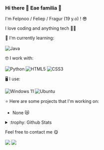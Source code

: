 ### Hi there 👋 Eae familia 👋

I'm Felpnoo / Feliep / Fragur (19 y.o) ! :sunglasses:

I love coding and anything tech 🧑‍💻

:page_with_curl: I'm currently learning:
<br><br>
![Java](https://img.shields.io/badge/java-%23ED8B00.svg?style=for-the-badge&logo=openjdk&logoColor=white)

🤓 I work with:
<br><br>
![Python](https://img.shields.io/badge/python-3670A0?style=for-the-badge&logo=python&logoColor=ffdd54)
![HTML5](https://img.shields.io/badge/html5-%23E34F26.svg?style=for-the-badge&logo=html5&logoColor=white)
![CSS3](https://img.shields.io/badge/css3-%231572B6.svg?style=for-the-badge&logo=css3&logoColor=white)

🖥️ I use:
<br><br>
![Windows 11](https://img.shields.io/badge/Windows%2011-%230079d5.svg?style=for-the-badge&logo=Windows%2011&logoColor=white)
![Ubuntu](https://img.shields.io/badge/Ubuntu-E95420?style=for-the-badge&logo=ubuntu&logoColor=white) 


:star: Here are some projects that I'm working on:
- None 😿


<details>
<summary>:trophy: Github Stats</summary>
<img src="https://bad-apple-github-readme.vercel.app/api?show_bg=1&username=Felpnoo">
<img src="https://github-profile-trophy.vercel.app/?username=Felpnoo">
</details>

Feel free to contact me :yum:
<br><br>
<a href="https://www.linkedin.com/in/feliepssilva" target="_blank"><img src="https://img.shields.io/badge/LinkedIn-Feliep-informational"></a>
<a href="mailto:felpssilvam@gmail.com"><img src="https://img.shields.io/badge/Email-felpssilvam%40gmail.com-orange"></a>

<!--
**Felpnoo/Felpnoo** is a ✨ _special_ ✨ repository because its `README.md` (this file) appears on your GitHub profile.

Here are some ideas to get you started:

- 🔭 I’m currently working on ...
- 🌱 I’m currently learning ...
- 👯 I’m looking to collaborate on ...
- 🤔 I’m looking for help with ...
- 💬 Ask me about ...
- 📫 How to reach me: ...
- 😄 Pronouns: ...
- ⚡ Fun fact: ...
-->
